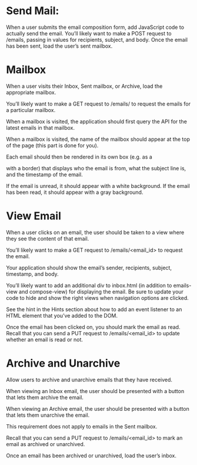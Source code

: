 # Send Mail:

When a user submits the email composition form, add JavaScript code to actually send the email.
You’ll likely want to make a POST request to /emails, passing in values for recipients, subject, and body.
Once the email has been sent, load the user’s sent mailbox.

# Mailbox

When a user visits their Inbox, Sent mailbox, or Archive, load the appropriate mailbox.

You’ll likely want to make a GET request to /emails/<mailbox> to request the emails for a particular mailbox.

When a mailbox is visited, the application should first query the API for the latest emails in that mailbox.

When a mailbox is visited, the name of the mailbox should appear at the top of the page (this part is done for you).

Each email should then be rendered in its own box (e.g. as a <div> with a border) that displays who the email is from, what the subject line is, and the timestamp of the email.

If the email is unread, it should appear with a white background. If the email has been read, it should appear with a gray background.

# View Email

When a user clicks on an email, the user should be taken to a view where they see the content of that email.

You’ll likely want to make a GET request to /emails/<email_id> to request the email.

Your application should show the email’s sender, recipients, subject, timestamp, and body.

You’ll likely want to add an additional div to inbox.html (in addition to emails-view and compose-view) for displaying the email. Be sure to update your code to hide and show the right views when navigation options are clicked.

See the hint in the Hints section about how to add an event listener to an HTML element that you’ve added to the DOM.

Once the email has been clicked on, you should mark the email as read. Recall that you can send a PUT request to /emails/<email_id> to update whether an email is read or not.

# Archive and Unarchive

Allow users to archive and unarchive emails that they have received.

When viewing an Inbox email, the user should be presented with a button that lets them archive the email. 

When viewing an Archive email, the user should be presented with a button that lets them unarchive the email. 

This requirement does not apply to emails in the Sent mailbox.

Recall that you can send a PUT request to /emails/<email_id> to mark an email as archived or unarchived.

Once an email has been archived or unarchived, load the user’s inbox.